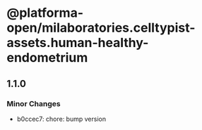 # @platforma-open/milaboratories.celltypist-assets.human-healthy-endometrium

## 1.1.0

### Minor Changes

- b0ccec7: chore: bump version
